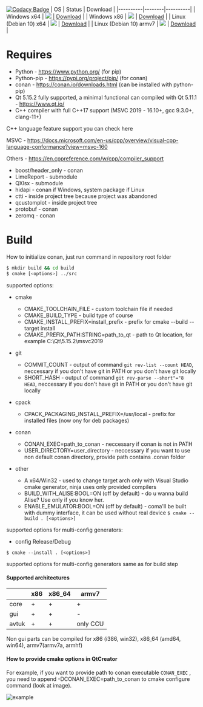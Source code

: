 [![Codacy Badge](https://api.codacy.com/project/badge/Grade/0274299843044cd9b50db7b3801f6ae7)](https://app.codacy.com/gh/Jihadist/coma?utm_source=github.com&utm_medium=referral&utm_content=Jihadist/coma&utm_campaign=Badge_Grade_Settings)
| OS | Status | Download |
|----------|--------|----------|
| Windows x64 | [![](http://172.16.31.73:27015/app/rest/builds/buildType:Coma_WindowsBuild_Develop_BuildX64/statusIcon.svg)](http://172.16.31.73:27015/buildConfiguration/Coma_WindowsBuild_Develop_BuildX64) | [Download](file://///Rserver/av-tuk/SOFT/AVTUK-S/) |
| Windows x86 | [![](http://172.16.31.73:27015/app/rest/builds/buildType:Coma_WindowsBuild_Develop_BuildX86/statusIcon.svg)](http://172.16.31.73:27015/buildConfiguration/Coma_WindowsBuild_Develop_BuildX86) | [Download](file://///Rserver/av-tuk/SOFT/AVTUK-S/) |
| Linux (Debian 10) x64 | [![](http://172.16.31.73:27015/app/rest/builds/buildType:Coma_LinuxBuild_Develop_BuildX64/statusIcon.svg)](http://172.16.31.73:27015/buildConfiguration/Coma_LinuxBuild_Develop_BuildX64) | [Download](file://///Rserver/av-tuk/SOFT/AVTUK-S/) |
| Linux (Debian 10) armv7 | [![](http://172.16.31.73:27015/app/rest/builds/buildType:Coma_LinuxBuild_Develop_BuildArmv7a/statusIcon.svg)](http://172.16.31.73:27015/admin/editBuildRunners.html?id=buildType:Coma_LinuxBuild_AliseZero_BuildArmv7a) | [Download](file://///Rserver/av-tuk/SOFT/AVTUK-S/) |

# Requires  

- Python - https://www.python.org/ (for pip)
- Python-pip - https://pypi.org/project/pip/ (for conan)
- conan - https://conan.io/downloads.html (can be installed with python-pip)
- Qt 5.15.2 fully supported, a minimal functional can compiled with Qt 5.11.1 - https://www.qt.io/ 
- C++ compiler with full C++17 support (MSVC 2019 - 16.10+, gcc 9.3.0+, clang-11+)

C++ language feature support you can check here

MSVC - https://docs.microsoft.com/en-us/cpp/overview/visual-cpp-language-conformance?view=msvc-160

Others - https://en.cppreference.com/w/cpp/compiler_support

- boost/header_only - conan
- LimeReport - submodule
- QXlsx - submodule
- hidapi - conan if Windows, system package if Linux
- ctti - inside project tree because project was abandoned
- qcustomplot - inside project tree
- protobuf - conan
- zeromq - conan

# Build 
How to initialize conan, just run command in repository root folder


```bash
$ mkdir build && cd build
$ cmake [<options>] ../src 
```


supported options:
- cmake  
  - CMAKE_TOOLCHAIN_FILE - custom toolchain file if needed
  - CMAKE_BUILD_TYPE - build type of course
  - CMAKE_INSTALL_PREFIX=install_prefix - prefix for cmake --build --target install
  - CMAKE_PREFIX_PATH:STRING=path_to_qt - path to Qt location, for example C:\Qt\5.15.2\msvc2019

- git 
  - COMMIT_COUNT - output of command ```git rev-list --count HEAD```, neccessary if you don't have git in PATH or you don't have git locally
  - SHORT_HASH - output of command ```git rev-parse --short"="8 HEAD```, neccessary if you don't have git in PATH or you don't have git locally
- cpack
  - CPACK_PACKAGING_INSTALL_PREFIX=/usr/local - prefix for installed files (now ony for deb packages)
- conan
  - CONAN_EXEC=path_to_conan - neccessary if conan is not in PATH
  - USER_DIRECTORY=user_directory - neccessary if you want to use non default conan directory, provide path contains .conan folder
- other 
  - A x64/Win32 - used to change target arch only with Visual Studio cmake generator, ninja uses only provided compilers
  - BUILD_WITH_ALISE:BOOL=ON (off by default) - do u wanna build Alise? Use only if you know her.
  - ENABLE_EMULATOR:BOOL=ON (off by default) - coma'll be built with dummy interface, it can be used without real device 
  ```$ cmake --build . [<options>]```

supported options for multi-config generators:
- config Release/Debug

```$ cmake --install . [<options>]```

supported options for multi-config generators same as for build step


#### Supported architectures
|       | x86  | x86_64 | armv7    |
| ----- | ---- | ------ | -------- |
| core  | +    | +      | +        |
| gui   | +    | +      | -        |
| avtuk | +    | +      | only CCU |

Non gui parts can be compiled for x86 (i386, win32), x86_64 (amd64, win64), armv7(armv7a, armhf)

#### How to provide cmake options in QtCreator 

For example, if you want to provide path to conan executable ```CONAN_EXEC``` , you need to append -DCONAN_EXEC=path_to_conan to cmake configure command (look at image).

![example](example.jpg)

